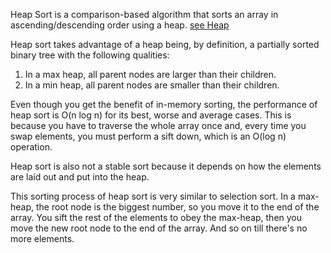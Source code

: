 Heap Sort is a comparison-based algorithm that sorts an array in ascending/descending order using a heap. [see Heap](obsidian://open?vault=Data_Structures_And_Algorithms&file=notes_Raywenderlich%2Fdata_structures%2FHeap)

Heap sort takes advantage of a heap being, by definition, a partially sorted binary tree with the following qualities:
1. In a max heap, all parent nodes are larger than their children.
2. In a min heap, all parent nodes are smaller than their children.

Even though you get the benefit of in-memory sorting, the performance of heap sort is O(n log n) for its best, worse and average cases. This is because you have to traverse the whole array once and, every time you swap elements, you must perform a sift down, which is an O(log n) operation. 

Heap sort is also not a stable sort because it depends on how the elements are laid out and put into the heap.

This sorting process of heap sort is very similar to selection sort. In a max-heap, the root node is the biggest number, so you move it to the end of the array. You sift the rest of the elements to obey the max-heap, then you move the new root node to the end of the array. And so on till there's no more elements.